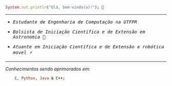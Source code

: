 ```ruby
System.out.println("Olá, bem-vindo(a)!"); 👋
```
______________________________________________________________________________

- <kbd>_Estudante de Engenharia de Computação na UTFPR_

- <kbd>_Bolsista de Iniciação Científica e de Extensão em Astronomia 🔭_

- <kbd>_Atuante em Iniciação Científica e de Extensão a robótica movel ⚡_</kbd>

_______________________________________________________________________________

_Conhecimentos sendo aprimorados em:_
```ruby
    C, Python, Java & C++;
```

